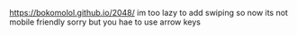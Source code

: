https://bokomolol.github.io/2048/
im too lazy to add swiping so now its not mobile friendly
sorry but you hae to use arrow keys
